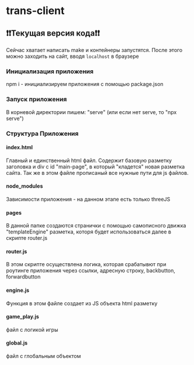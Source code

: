 # trans-client

## ❗️❗️Текущая версия кода❗️❗️
Сейчас хватает написать make и контейнеры запустятся. После этого можно заходить на сайт, вводя ```localhost``` в браузере

### Инициализация приложения

npm i - инициализируем приложения с помощью package.json

### Запуск приложения

В корневой директории пишем: "serve" (или если нет serve, то "npx serve")

### Структура Приложения

#### index.html

Главный и единственный html файл. Содержит базовую разметку заголовка и div с id "main-page", в который "кладется" новая разметка сайта.
Так же в этом файле прописаный все нужные пути для js файлов.

#### node_modules

Зависимости приложения - на данном этапе есть только threeJS

#### pages

В данной папке создаются странички с помощью самописного движка "templateEngine" разметка, которя будет использоваться далее в скрипте router.js

#### router.js

В этом скрипте осуществлена логика, которая срабатывют при роутинге приложения через ссылки, адресную строку, backbutton, forwardbutton

#### engine.js

Функция в этом файле создает из JS объекта html разметку

#### game_play.js

файл с логикой игры

#### global.js

файл с глобальным объектом
